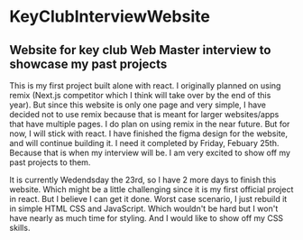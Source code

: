 # KeyClubInterviewWebsite
## Website for key club Web Master interview to showcase my past projects

This is my first project built alone with react. I originally planned on using remix (Next.js competitor which I think will take over by the end of this year). 
But since this website is only one page and very simple, I have decided not to use remix because that is meant for larger websites/apps that have multiple pages. 
I do plan on using remix in the near future. But for now, I will stick with react. I have finished the figma design for the website, and will continue building it. 
I need it completed by Friday, Febuary 25th. Because that is when my interview will be. I am very excited to show off my past projects to them. 

It is currently Wedendsday the 23rd, so I have 2 more days to finish this website. Which might be a little challenging since it is my first official project in react. 
But I believe I can get it done. Worst case scenario, I just rebuild it in simple HTML CSS and JavaScript. Which wouldn't be hard but I won't have nearly as much time 
for styling. And I would like to show off my CSS skills. 
